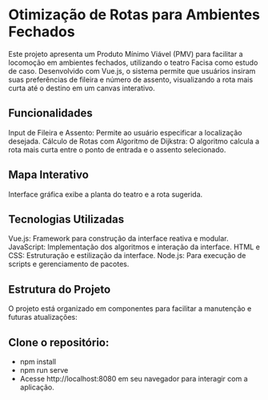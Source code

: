 # Otimização de Rotas para Ambientes Fechados
Este projeto apresenta um Produto Mínimo Viável (PMV) para facilitar a locomoção em ambientes fechados, utilizando o teatro Facisa como estudo de caso. Desenvolvido com Vue.js, o sistema permite que usuários insiram suas preferências de fileira e número de assento, visualizando a rota mais curta até o destino em um canvas interativo.

## Funcionalidades 

Input de Fileira e Assento: Permite ao usuário especificar a localização desejada.
Cálculo de Rotas com Algoritmo de Dijkstra: O algoritmo calcula a rota mais curta entre o ponto de entrada e o assento selecionado.

## Mapa Interativo 
Interface gráfica exibe a planta do teatro e a rota sugerida.


## Tecnologias Utilizadas

Vue.js: Framework para construção da interface reativa e modular.
JavaScript: Implementação dos algoritmos e interação da interface.
HTML e CSS: Estruturação e estilização da interface.
Node.js: Para execução de scripts e gerenciamento de pacotes.

## Estrutura do Projeto

O projeto está organizado em componentes para facilitar a manutenção e futuras atualizações:

## Clone o repositório:

- npm install
- npm run serve
- Acesse http://localhost:8080 em seu navegador para interagir com a aplicação.



